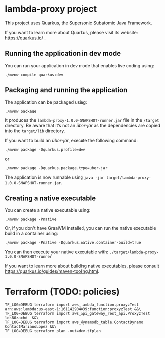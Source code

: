 # lambda-proxy project

This project uses Quarkus, the Supersonic Subatomic Java Framework.

If you want to learn more about Quarkus, please visit its website: https://quarkus.io/ .

## Running the application in dev mode

You can run your application in dev mode that enables live coding using:
```shell script
./mvnw compile quarkus:dev
```

## Packaging and running the application

The application can be packaged using:
```shell script
./mvnw package
```
It produces the `lambda-proxy-1.0.0-SNAPSHOT-runner.jar` file in the `/target` directory.
Be aware that it’s not an _über-jar_ as the dependencies are copied into the `target/lib` directory.

If you want to build an _über-jar_, execute the following command:
```shell script
./mvnw package -Dquarkus.profile=dev
```
or
```shell script
./mvnw package -Dquarkus.package.type=uber-jar
```

The application is now runnable using `java -jar target/lambda-proxy-1.0.0-SNAPSHOT-runner.jar`.

## Creating a native executable

You can create a native executable using: 
```shell script
./mvnw package -Pnative
```

Or, if you don't have GraalVM installed, you can run the native executable build in a container using: 
```shell script
./mvnw package -Pnative -Dquarkus.native.container-build=true
```

You can then execute your native executable with: `./target/lambda-proxy-1.0.0-SNAPSHOT-runner`

If you want to learn more about building native executables, please consult https://quarkus.io/guides/maven-tooling.html.

# Terraform (TODO: policies)
```shell script
TF_LOG=DEBUG terraform import aws_lambda_function.proxyzTest arn:aws:lambda:us-east-1:161142984839:function:proxyzTest &&\
TF_LOG=DEBUG terraform import aws_api_gateway_rest_api.ProxyzTest lds80zaxhd  &&\
TF_LOG=DEBUG terraform import aws_dynamodb_table.ContactDynamo ContactMarianoLopez &&\
TF_LOG=DEBUG terraform plan -out=dev.tfplan 
```